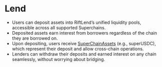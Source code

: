 # Lend

* Users can deposit assets into RiftLend’s unified liquidity pools, accessible across all supported Superchains.
* Deposited assets earn interest from borrowers regardless of the chain they are borrowed on.
* Upon depositing, users receive [SuperChainAssets](superchainassets.md) (e.g., superUSDC), which represent their deposit and allow cross-chain operations.
* Lenders can withdraw their deposits and earned interest on any chain seamlessly, without worrying about bridging.
